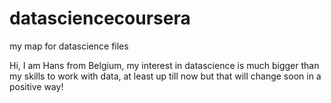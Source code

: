 datasciencecoursera
===================

my map for datascience files

Hi, I am Hans from Belgium, my interest in datascience is much bigger than my skills to work with data, at least up till now but that will change soon in a positive way!
